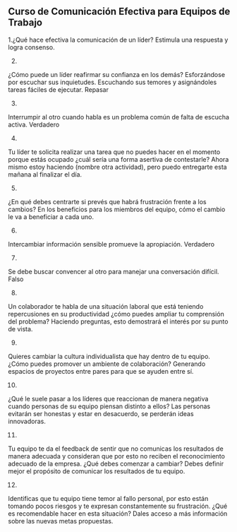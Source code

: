 ## Curso de Comunicación Efectiva para Equipos de Trabajo

1.¿Qué hace efectiva la comunicación de un líder?
Estimula una respuesta y logra consenso.

2.
¿Cómo puede un líder reafirmar su confianza en los demás?
Esforzándose por escuchar sus inquietudes.
Escuchando sus temores y asignándoles tareas fáciles de ejecutar.
Repasar

3.
Interrumpir al otro cuando habla es un problema común de falta de escucha activa.
Verdadero

4.
Tu líder te solicita realizar una tarea que no puedes hacer en el momento porque estás ocupado ¿cuál sería una forma asertiva de contestarle?
Ahora mismo estoy haciendo (nombre otra actividad), pero puedo entregarte esta mañana al finalizar el día.

5.
¿En qué debes centrarte si prevés que habrá frustración frente a los cambios?
En los beneficios para los miembros del equipo, cómo el cambio le va a beneficiar a cada uno.

6.
Intercambiar información sensible promueve la apropiación.
Verdadero

7.
Se debe buscar convencer al otro para manejar una conversación difícil.
Falso

8.
Un colaborador te habla de una situación laboral que está teniendo repercusiones en su productividad ¿cómo puedes ampliar tu comprensión del problema?
Haciendo preguntas, esto demostrará el interés por su punto de vista.

9.
Quieres cambiar la cultura individualista que hay dentro de tu equipo. ¿Cómo puedes promover un ambiente de colaboración?
Generando espacios de proyectos entre pares para que se ayuden entre sí.

10.
¿Qué le suele pasar a los líderes que reaccionan de manera negativa cuando personas de su equipo piensan distinto a ellos?
Las personas evitarán ser honestas y estar en desacuerdo, se perderán ideas innovadoras.

11.
Tu equipo te da el feedback de sentir que no comunicas los resultados de manera adecuada y consideran que por esto no reciben el reconocimiento adecuado de la empresa. ¿Qué debes comenzar a cambiar?
Debes definir mejor el propósito de comunicar los resultados de tu equipo.

12.
Identificas que tu equipo tiene temor al fallo personal, por esto están tomando pocos riesgos y te expresan constantemente su frustración. ¿Qué es recomendable hacer en esta situación?
Dales acceso a más información sobre las nuevas metas propuestas.